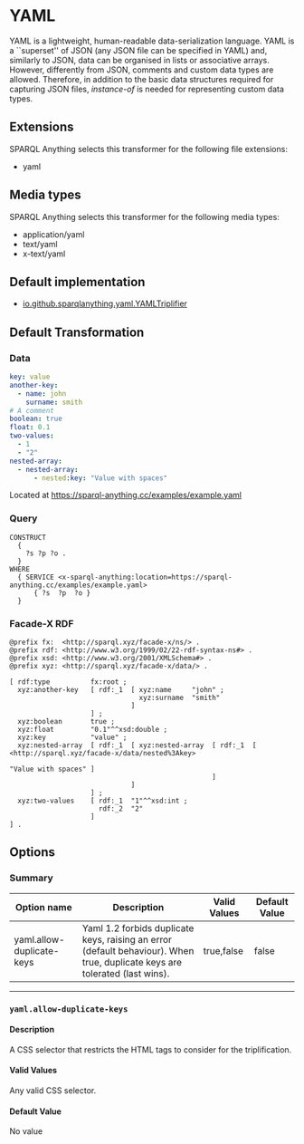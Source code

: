# YAML

YAML is a lightweight, human-readable data-serialization language.
YAML is a ``superset'' of JSON (any JSON file can be specified in YAML) and, similarly to JSON, data can be organised in lists or associative arrays.
However, differently from JSON, comments and custom data types are allowed.
Therefore, in addition to the basic data structures required for capturing JSON files, *instance-of* is needed for representing custom data types.

## Extensions

SPARQL Anything selects this transformer for the following file extensions:

- yaml

## Media types

SPARQL Anything selects this transformer for the following media types:

- application/yaml
- text/yaml
- x-text/yaml

## Default implementation

- [io.github.sparqlanything.yaml.YAMLTriplifier](../sparql-anything-yaml/src/main/java/com/github/sparqlanything/yaml/YAMLTriplifier.java)

## Default Transformation


### Data

```yaml
key: value
another-key:
  - name: john
    surname: smith
# A comment
boolean: true
float: 0.1
two-values:
  - 1
  - "2"
nested-array:
  - nested-array:
      - nested:key: "Value with spaces"
```

Located at https://sparql-anything.cc/examples/example.yaml

### Query

```
CONSTRUCT 
  { 
    ?s ?p ?o .
  }
WHERE
  { SERVICE <x-sparql-anything:location=https://sparql-anything.cc/examples/example.yaml>
      { ?s  ?p  ?o }
  }

```

### Facade-X RDF

```turtle
@prefix fx:  <http://sparql.xyz/facade-x/ns/> .
@prefix rdf: <http://www.w3.org/1999/02/22-rdf-syntax-ns#> .
@prefix xsd: <http://www.w3.org/2001/XMLSchema#> .
@prefix xyz: <http://sparql.xyz/facade-x/data/> .

[ rdf:type          fx:root ;
  xyz:another-key   [ rdf:_1  [ xyz:name     "john" ;
                                xyz:surname  "smith"
                              ]
                    ] ;
  xyz:boolean       true ;
  xyz:float         "0.1"^^xsd:double ;
  xyz:key           "value" ;
  xyz:nested-array  [ rdf:_1  [ xyz:nested-array  [ rdf:_1  [ <http://sparql.xyz/facade-x/data/nested%3Akey>
                                                                      "Value with spaces" ]
                                                  ]
                              ]
                    ] ;
  xyz:two-values    [ rdf:_1  "1"^^xsd:int ;
                      rdf:_2  "2"
                    ]
] .
```

## Options

### Summary

| Option name               | Description                                                                                                                 | Valid Values | Default Value |
|---------------------------|-----------------------------------------------------------------------------------------------------------------------------|--------------|---------------|
| yaml.allow-duplicate-keys | Yaml 1.2 forbids duplicate keys, raising an error (default behaviour). When true, duplicate keys are tolerated (last wins). | true,false   | false         |

---

### `yaml.allow-duplicate-keys`

#### Description

A CSS selector that restricts the HTML tags to consider for the triplification.

#### Valid Values

Any valid CSS selector.

#### Default Value

No value

<!--
# 



## Extensions

SPARQL Anything selects this transformer for the following file extensions:

-

## Media types

SPARQL Anything selects this transformer for the following media types:

- 

## Default Transformation


### Data

```

```

Located at https://sparql-anything.cc/examples/example.tar

### Query

```

```

### Facade-X RDF

```turtle

```


## Options

### Summary



### ``

#### Description



#### Valid Values


#### Default Value


#### Examples

##### Input

### Data

```
```

Located at https://sparql-anything.cc/examples/example.tar

##### Use Case 1: 

###### Query

```
```

###### Result

```turtle
```


-->
